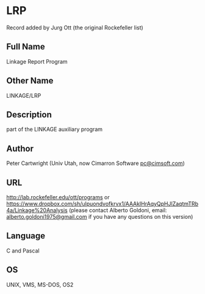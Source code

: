 # LRP
Record added by Jurg Ott (the original Rockefeller list)

## Full Name
Linkage Report Program

## Other Name
LINKAGE/LRP

## Description
part of the LINKAGE auxiliary program

## Author
Peter Cartwright (Univ Utah, now Cimarron Software [pc@cimsoft.com](mailto:pc@cimsoft.com))

## URL
http://lab.rockefeller.edu/ott/programs or https://www.dropbox.com/sh/ulpuondvofkrvx1/AAAkIHrAqyQpHJlZaqtmTRb4a/Linkage%20Analysis (please contact Alberto Goldoni, email: alberto.goldoni1975@gmail.com if you have any questions on this version)

## Language
C and Pascal

## OS
UNIX, VMS, MS-DOS, OS2